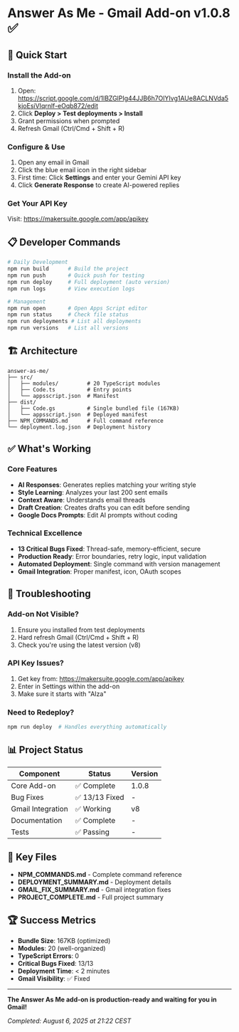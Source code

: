 # Answer As Me - Gmail Add-on v1.0.8 ✅

## 🚀 Quick Start

### Install the Add-on
1. Open: https://script.google.com/d/1lBZGlPIg44JJB6h7OlYIvg1AUe8ACLNVda5kjoEsiVIqrnlf-eOqb872/edit
2. Click **Deploy > Test deployments > Install**
3. Grant permissions when prompted
4. Refresh Gmail (Ctrl/Cmd + Shift + R)

### Configure & Use
1. Open any email in Gmail
2. Click the blue email icon in the right sidebar
3. First time: Click **Settings** and enter your Gemini API key
4. Click **Generate Response** to create AI-powered replies

### Get Your API Key
Visit: https://makersuite.google.com/app/apikey

## 📋 Developer Commands

```bash
# Daily Development
npm run build      # Build the project
npm run push       # Quick push for testing
npm run deploy     # Full deployment (auto version)
npm run logs       # View execution logs

# Management
npm run open       # Open Apps Script editor
npm run status     # Check file status
npm run deployments # List all deployments
npm run versions   # List all versions
```

## 🏗️ Architecture

```
answer-as-me/
├── src/
│   ├── modules/         # 20 TypeScript modules
│   ├── Code.ts          # Entry points
│   └── appsscript.json  # Manifest
├── dist/
│   ├── Code.gs          # Single bundled file (167KB)
│   └── appsscript.json  # Deployed manifest
├── NPM_COMMANDS.md      # Full command reference
└── deployment.log.json  # Deployment history
```

## ✅ What's Working

### Core Features
- **AI Responses**: Generates replies matching your writing style
- **Style Learning**: Analyzes your last 200 sent emails
- **Context Aware**: Understands email threads
- **Draft Creation**: Creates drafts you can edit before sending
- **Google Docs Prompts**: Edit AI prompts without coding

### Technical Excellence
- **13 Critical Bugs Fixed**: Thread-safe, memory-efficient, secure
- **Production Ready**: Error boundaries, retry logic, input validation
- **Automated Deployment**: Single command with version management
- **Gmail Integration**: Proper manifest, icon, OAuth scopes

## 🔧 Troubleshooting

### Add-on Not Visible?
1. Ensure you installed from test deployments
2. Hard refresh Gmail (Ctrl/Cmd + Shift + R)
3. Check you're using the latest version (v8)

### API Key Issues?
1. Get key from: https://makersuite.google.com/app/apikey
2. Enter in Settings within the add-on
3. Make sure it starts with "AIza"

### Need to Redeploy?
```bash
npm run deploy  # Handles everything automatically
```

## 📊 Project Status

| Component | Status | Version |
|-----------|--------|---------|
| Core Add-on | ✅ Complete | 1.0.8 |
| Bug Fixes | ✅ 13/13 Fixed | - |
| Gmail Integration | ✅ Working | v8 |
| Documentation | ✅ Complete | - |
| Tests | ✅ Passing | - |

## 🎯 Key Files

- **NPM_COMMANDS.md** - Complete command reference
- **DEPLOYMENT_SUMMARY.md** - Deployment details
- **GMAIL_FIX_SUMMARY.md** - Gmail integration fixes
- **PROJECT_COMPLETE.md** - Full project summary

## 🏆 Success Metrics

- **Bundle Size**: 167KB (optimized)
- **Modules**: 20 (well-organized)
- **TypeScript Errors**: 0
- **Critical Bugs Fixed**: 13/13
- **Deployment Time**: < 2 minutes
- **Gmail Visibility**: ✅ Fixed

---

**The Answer As Me add-on is production-ready and waiting for you in Gmail!**

*Completed: August 6, 2025 at 21:22 CEST*